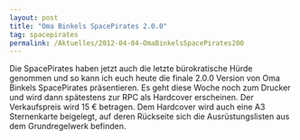 ```yaml
---
layout: post
title: "Oma Binkels SpacePirates 2.0.0"
tag: spacepirates
permalink: /Aktuelles/2012-04-04-OmaBinkelsSpacePirates200
---
```


Die SpacePirates haben jetzt auch die letzte bürokratische Hürde genommen und so kann ich euch heute die finale 2.0.0 Version von Oma Binkels SpacePirates präsentieren. Es geht diese Woche noch zum Drucker und wird dann spätestens zur RPC als Hardcover erscheinen. Der Verkaufspreis wird 15 &euro; betragen. Dem Hardcover wird auch eine A3 Sternenkarte beigelegt, auf deren Rückseite sich die Ausrüstungslisten aus dem Grundregelwerk befinden.
